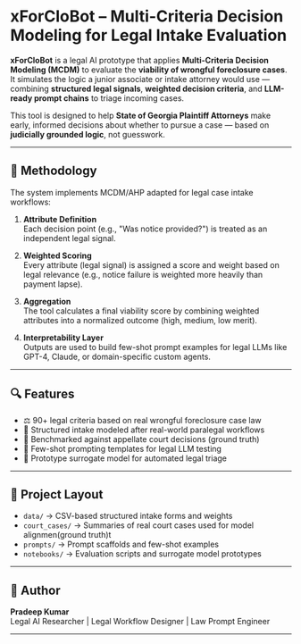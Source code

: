 # xForCloBot – Multi-Criteria Decision Modeling for Legal Intake Evaluation

**xForCloBot** is a legal AI prototype that applies **Multi-Criteria Decision Modeling (MCDM)** to evaluate the **viability of wrongful foreclosure cases**. It simulates the logic a junior associate or intake attorney would use — combining **structured legal signals**, **weighted decision criteria**, and **LLM-ready prompt chains** to triage incoming cases.

This tool is designed to help **State of Georgia Plaintiff Attorneys** make early, informed decisions about whether to pursue a case — based on **judicially grounded logic**, not guesswork.

---

## 🧠 Methodology

The system implements MCDM/AHP  adapted for legal case intake workflows:

1. **Attribute Definition**  
   Each decision point (e.g., "Was notice provided?") is treated as an independent legal signal. 

2. **Weighted Scoring**  
   Every attribute (legal signal) is assigned a score and weight based on legal relevance (e.g., notice failure is weighted more heavily than payment lapse).

3. **Aggregation**  
   The tool calculates a final viability score by combining weighted attributes into a normalized outcome (high, medium, low merit).

4. **Interpretability Layer**  
   Outputs are used to build few-shot prompt examples for legal LLMs like GPT-4, Claude, or domain-specific custom agents. 

---

## 🔍 Features

- ⚖️ 90+ legal criteria based on real wrongful foreclosure case law
- 🧾 Structured intake modeled after real-world paralegal workflows
- 🔎 Benchmarked against appellate court decisions (ground truth)
- 🧠 Few-shot prompting templates for legal LLM testing
- 🧮 Prototype surrogate model for automated legal triage

---

## 📂 Project Layout

- `data/` → CSV-based structured intake forms and weights
- `court_cases/` → Summaries of real court cases used for model alignmen(ground truth)t
- `prompts/` → Prompt scaffolds and few-shot examples
- `notebooks/` → Evaluation scripts and surrogate model prototypes

---

## 👤 Author

**Pradeep Kumar**  
Legal AI Researcher | Legal Workflow Designer | Law Prompt Engineer  


---

